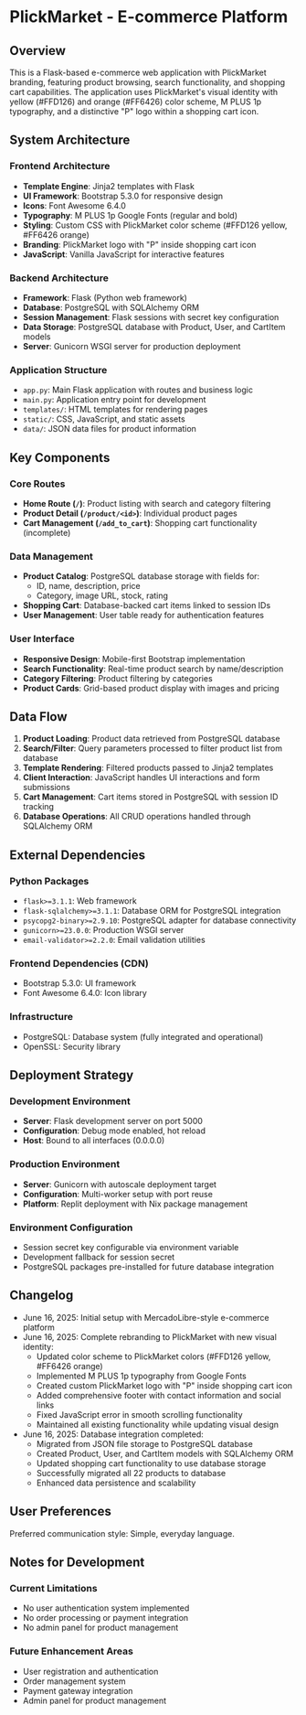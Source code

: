 # PlickMarket - E-commerce Platform

## Overview

This is a Flask-based e-commerce web application with PlickMarket branding, featuring product browsing, search functionality, and shopping cart capabilities. The application uses PlickMarket's visual identity with yellow (#FFD126) and orange (#FF6426) color scheme, M PLUS 1p typography, and a distinctive "P" logo within a shopping cart icon.

## System Architecture

### Frontend Architecture
- **Template Engine**: Jinja2 templates with Flask
- **UI Framework**: Bootstrap 5.3.0 for responsive design
- **Icons**: Font Awesome 6.4.0
- **Typography**: M PLUS 1p Google Fonts (regular and bold)
- **Styling**: Custom CSS with PlickMarket color scheme (#FFD126 yellow, #FF6426 orange)
- **Branding**: PlickMarket logo with "P" inside shopping cart icon
- **JavaScript**: Vanilla JavaScript for interactive features

### Backend Architecture
- **Framework**: Flask (Python web framework)
- **Database**: PostgreSQL with SQLAlchemy ORM
- **Session Management**: Flask sessions with secret key configuration
- **Data Storage**: PostgreSQL database with Product, User, and CartItem models
- **Server**: Gunicorn WSGI server for production deployment

### Application Structure
- `app.py`: Main Flask application with routes and business logic
- `main.py`: Application entry point for development
- `templates/`: HTML templates for rendering pages
- `static/`: CSS, JavaScript, and static assets
- `data/`: JSON data files for product information

## Key Components

### Core Routes
- **Home Route (`/`)**: Product listing with search and category filtering
- **Product Detail (`/product/<id>`)**: Individual product pages
- **Cart Management (`/add_to_cart`)**: Shopping cart functionality (incomplete)

### Data Management
- **Product Catalog**: PostgreSQL database storage with fields for:
  - ID, name, description, price
  - Category, image URL, stock, rating
- **Shopping Cart**: Database-backed cart items linked to session IDs
- **User Management**: User table ready for authentication features

### User Interface
- **Responsive Design**: Mobile-first Bootstrap implementation
- **Search Functionality**: Real-time product search by name/description
- **Category Filtering**: Product filtering by categories
- **Product Cards**: Grid-based product display with images and pricing

## Data Flow

1. **Product Loading**: Product data retrieved from PostgreSQL database
2. **Search/Filter**: Query parameters processed to filter product list from database
3. **Template Rendering**: Filtered products passed to Jinja2 templates
4. **Client Interaction**: JavaScript handles UI interactions and form submissions
5. **Cart Management**: Cart items stored in PostgreSQL with session ID tracking
6. **Database Operations**: All CRUD operations handled through SQLAlchemy ORM

## External Dependencies

### Python Packages
- `flask>=3.1.1`: Web framework
- `flask-sqlalchemy>=3.1.1`: Database ORM for PostgreSQL integration
- `psycopg2-binary>=2.9.10`: PostgreSQL adapter for database connectivity
- `gunicorn>=23.0.0`: Production WSGI server
- `email-validator>=2.2.0`: Email validation utilities

### Frontend Dependencies (CDN)
- Bootstrap 5.3.0: UI framework
- Font Awesome 6.4.0: Icon library

### Infrastructure
- PostgreSQL: Database system (fully integrated and operational)
- OpenSSL: Security library

## Deployment Strategy

### Development Environment
- **Server**: Flask development server on port 5000
- **Configuration**: Debug mode enabled, hot reload
- **Host**: Bound to all interfaces (0.0.0.0)

### Production Environment
- **Server**: Gunicorn with autoscale deployment target
- **Configuration**: Multi-worker setup with port reuse
- **Platform**: Replit deployment with Nix package management

### Environment Configuration
- Session secret key configurable via environment variable
- Development fallback for session secret
- PostgreSQL packages pre-installed for future database integration

## Changelog
- June 16, 2025: Initial setup with MercadoLibre-style e-commerce platform
- June 16, 2025: Complete rebranding to PlickMarket with new visual identity:
  - Updated color scheme to PlickMarket colors (#FFD126 yellow, #FF6426 orange)
  - Implemented M PLUS 1p typography from Google Fonts
  - Created custom PlickMarket logo with "P" inside shopping cart icon
  - Added comprehensive footer with contact information and social links
  - Fixed JavaScript error in smooth scrolling functionality
  - Maintained all existing functionality while updating visual design
- June 16, 2025: Database integration completed:
  - Migrated from JSON file storage to PostgreSQL database
  - Created Product, User, and CartItem models with SQLAlchemy ORM
  - Updated shopping cart functionality to use database storage
  - Successfully migrated all 22 products to database
  - Enhanced data persistence and scalability

## User Preferences

Preferred communication style: Simple, everyday language.

## Notes for Development

### Current Limitations
- No user authentication system implemented
- No order processing or payment integration
- No admin panel for product management

### Future Enhancement Areas
- User registration and authentication
- Order management system
- Payment gateway integration
- Admin panel for product management